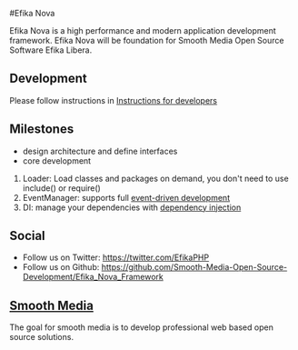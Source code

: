 #Efika Nova

Efika Nova is a high performance and modern application development framework.
Efika Nova will be foundation for Smooth Media Open Source Software Efika Libera.

## Development

Please follow instructions in [Instructions for developers](https://github.com/Smooth-Media-Open-Source-Development/Efika_Nova_Framework/wiki/For-Developers)

## Milestones
- design architecture and define interfaces
- core development
1. Loader: Load classes and packages on demand, you don't need to use include() or require()
2. EventManager: supports full [event-driven development](http://en.wikipedia.org/wiki/Event-driven_programming)
3. DI: manage your dependencies with [dependency injection](http://en.wikipedia.org/wiki/Dependency_injection)

## Social

* Follow us on Twitter: https://twitter.com/EfikaPHP
* Follow us on Github: https://github.com/Smooth-Media-Open-Source-Development/Efika_Nova_Framework

## [Smooth Media](http://smooth-media.de)
The goal for smooth media is to develop professional web based open source solutions.
